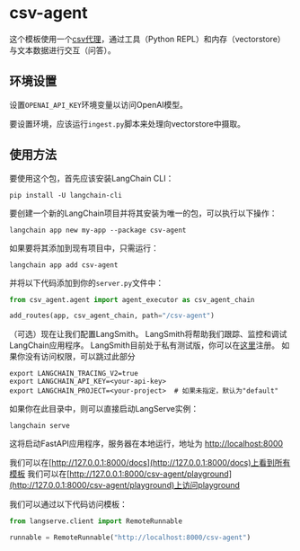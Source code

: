 # csv-agent

这个模板使用一个[csv代理](https://python.langchain.com/docs/integrations/toolkits/csv)，通过工具（Python REPL）和内存（vectorstore）与文本数据进行交互（问答）。

## 环境设置

设置`OPENAI_API_KEY`环境变量以访问OpenAI模型。

要设置环境，应该运行`ingest.py`脚本来处理向vectorstore中摄取。

## 使用方法

要使用这个包，首先应该安装LangChain CLI：

```shell
pip install -U langchain-cli
```

要创建一个新的LangChain项目并将其安装为唯一的包，可以执行以下操作：

```shell
langchain app new my-app --package csv-agent
```

如果要将其添加到现有项目中，只需运行：

```shell
langchain app add csv-agent
```

并将以下代码添加到你的`server.py`文件中：
```python
from csv_agent.agent import agent_executor as csv_agent_chain

add_routes(app, csv_agent_chain, path="/csv-agent")
```

（可选）现在让我们配置LangSmith。
LangSmith将帮助我们跟踪、监控和调试LangChain应用程序。
LangSmith目前处于私有测试版，你可以在[这里](https://smith.langchain.com/)注册。
如果你没有访问权限，可以跳过此部分


```shell
export LANGCHAIN_TRACING_V2=true
export LANGCHAIN_API_KEY=<your-api-key>
export LANGCHAIN_PROJECT=<your-project>  # 如果未指定，默认为"default"
```

如果你在此目录中，则可以直接启动LangServe实例：

```shell
langchain serve
```

这将启动FastAPI应用程序，服务器在本地运行，地址为
[http://localhost:8000](http://localhost:8000)

我们可以在[http://127.0.0.1:8000/docs](http://127.0.0.1:8000/docs)上看到所有模板
我们可以在[http://127.0.0.1:8000/csv-agent/playground](http://127.0.0.1:8000/csv-agent/playground)上访问playground

我们可以通过以下代码访问模板：

```python
from langserve.client import RemoteRunnable

runnable = RemoteRunnable("http://localhost:8000/csv-agent")
```
